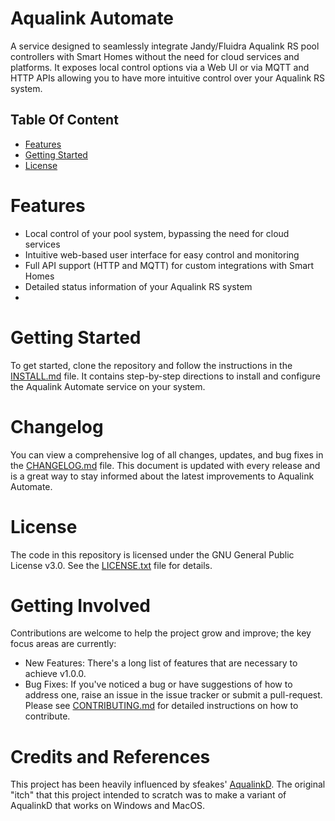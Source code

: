 # Aqualink Automate

A service designed to seamlessly integrate Jandy/Fluidra Aqualink RS pool controllers with Smart Homes without the need for cloud services and platforms. It exposes local control options via a Web UI or via MQTT and HTTP APIs allowing you to have more intuitive control over your Aqualink RS system.

## Table Of Content

- [Features](#features)
- [Getting Started](#getting-started)
- [License](#license)

# Features

- Local control of your pool system, bypassing the need for cloud services
- Intuitive web-based user interface for easy control and monitoring
- Full API support (HTTP and MQTT) for custom integrations with Smart Homes
- Detailed status information of your Aqualink RS system
- 
# Getting Started

To get started, clone the repository and follow the instructions in the [INSTALL.md](INSTALL.md) file. It contains step-by-step directions to install and configure the Aqualink Automate service on your system.

# Changelog

You can view a comprehensive log of all changes, updates, and bug fixes in the [CHANGELOG.md](CHANGELOG.md) file. This document is updated with every release and is a great way to stay informed about the latest improvements to Aqualink Automate.

# License

The code in this repository is licensed under the GNU General Public License v3.0. See the [LICENSE.txt](LICENSE.txt) file for details.

# Getting Involved

Contributions are welcome to help the project grow and improve; the key focus areas are currently:
- New Features: There's a long list of features that are necessary to achieve v1.0.0.
- Bug Fixes: If you've noticed a bug or have suggestions of how to address one, raise an issue in the issue tracker or submit a pull-request.
Please see [CONTRIBUTING.md](CONTRIBUTING.md) for detailed instructions on how to contribute.

# Credits and References

This project has been heavily influenced by sfeakes' [AqualinkD](https://github.com/sfeakes/AqualinkD).  The original "itch" that this project intended to scratch was to make a variant of AqualinkD that works on Windows and MacOS.
